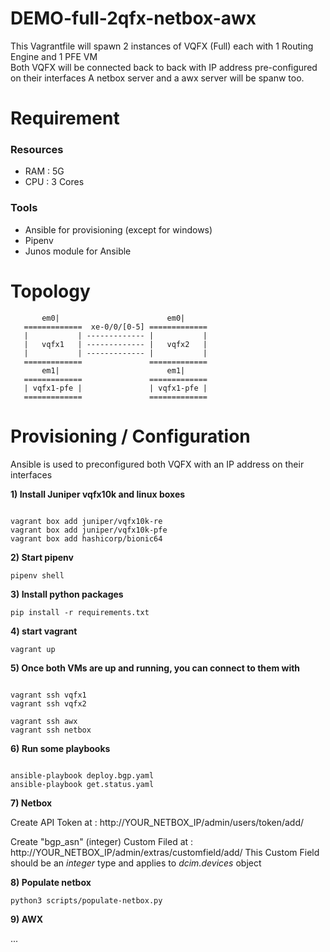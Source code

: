 
# DEMO-full-2qfx-netbox-awx

This Vagrantfile will spawn 2 instances of VQFX (Full) each with 1 Routing Engine and 1 PFE VM  
Both VQFX will be connected back to back with IP address pre-configured on their interfaces
A netbox server and a awx server will be spanw too.

# Requirement

### Resources
 - RAM : 5G
 - CPU : 3 Cores

### Tools
 - Ansible for provisioning (except for windows)
 - Pipenv
 - Junos module for Ansible

# Topology

           em0|                        em0|
       =============  xe-0/0/[0-5] =============
       |           | ------------- |           |
       |   vqfx1   | ------------- |   vqfx2   |
       |           | ------------- |           |
       =============               =============
           em1|                        em1|
       =============               =============
       | vqfx1-pfe |               | vqfx1-pfe |
       =============               =============

# Provisioning / Configuration

Ansible is used to preconfigured both VQFX with an IP address on their interfaces

**1) Install Juniper vqfx10k and linux boxes**

```

vagrant box add juniper/vqfx10k-re
vagrant box add juniper/vqfx10k-pfe
vagrant box add hashicorp/bionic64
```


**2) Start pipenv**

`pipenv shell`


**3) Install python packages**

`pip install -r requirements.txt`


**4) start vagrant**

`vagrant up`


**5) Once both VMs are up and running, you can connect to them with**

```

vagrant ssh vqfx1
vagrant ssh vqfx2

vagrant ssh awx
vagrant ssh netbox
```


**6) Run some playbooks**

```

ansible-playbook deploy.bgp.yaml
ansible-playbook get.status.yaml
```

**7) Netbox**

Create API Token at : http://YOUR_NETBOX_IP/admin/users/token/add/

Create "bgp_asn" (integer) Custom Filed at : http://YOUR_NETBOX_IP/admin/extras/customfield/add/ 
This Custom Field should be an *integer* type and applies to *dcim.devices* object


**8) Populate netbox**

```
python3 scripts/populate-netbox.py
```

**9) AWX**

...
